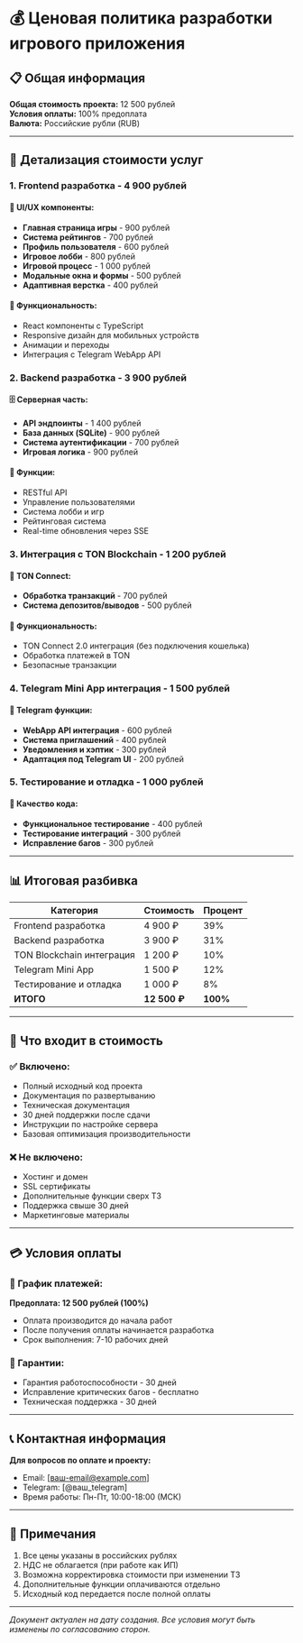 # 💰 Ценовая политика разработки игрового приложения

## 📋 Общая информация

**Общая стоимость проекта:** 12 500 рублей  
**Условия оплаты:** 100% предоплата  
**Валюта:** Российские рубли (RUB)

---

## 🎯 Детализация стоимости услуг

### 1. Frontend разработка - 4 900 рублей

#### 🎨 UI/UX компоненты:
- **Главная страница игры** - 900 рублей
- **Система рейтингов** - 700 рублей
- **Профиль пользователя** - 600 рублей
- **Игровое лобби** - 800 рублей
- **Игровой процесс** - 1 000 рублей
- **Модальные окна и формы** - 500 рублей
- **Адаптивная верстка** - 400 рублей

#### 🔧 Функциональность:
- React компоненты с TypeScript
- Responsive дизайн для мобильных устройств
- Анимации и переходы
- Интеграция с Telegram WebApp API

### 2. Backend разработка - 3 900 рублей

#### 🗄️ Серверная часть:
- **API эндпоинты** - 1 400 рублей
- **База данных (SQLite)** - 900 рублей
- **Система аутентификации** - 700 рублей
- **Игровая логика** - 900 рублей

#### 📡 Функции:
- RESTful API
- Управление пользователями
- Система лобби и игр
- Рейтинговая система
- Real-time обновления через SSE

### 3. Интеграция с TON Blockchain - 1 200 рублей

#### 💎 TON Connect:
- **Обработка транзакций** - 700 рублей
- **Система депозитов/выводов** - 500 рублей

#### 🔗 Функциональность:
- TON Connect 2.0 интеграция (без подключения кошелька)
- Обработка платежей в TON
- Безопасные транзакции

### 4. Telegram Mini App интеграция - 1 500 рублей

#### 📱 Telegram функции:
- **WebApp API интеграция** - 600 рублей
- **Система приглашений** - 400 рублей
- **Уведомления и хэптик** - 300 рублей
- **Адаптация под Telegram UI** - 200 рублей

### 5. Тестирование и отладка - 1 000 рублей

#### 🧪 Качество кода:
- **Функциональное тестирование** - 400 рублей
- **Тестирование интеграций** - 300 рублей
- **Исправление багов** - 300 рублей

---

## 📊 Итоговая разбивка

| Категория | Стоимость | Процент |
|-----------|-----------|----------|
| Frontend разработка | 4 900 ₽ | 39% |
| Backend разработка | 3 900 ₽ | 31% |
| TON Blockchain интеграция | 1 200 ₽ | 10% |
| Telegram Mini App | 1 500 ₽ | 12% |
| Тестирование и отладка | 1 000 ₽ | 8% |
| **ИТОГО** | **12 500 ₽** | **100%** |

---

## 🎁 Что входит в стоимость

### ✅ Включено:
- Полный исходный код проекта
- Документация по развертыванию
- Техническая документация
- 30 дней поддержки после сдачи
- Инструкции по настройке сервера
- Базовая оптимизация производительности

### ❌ Не включено:
- Хостинг и домен
- SSL сертификаты
- Дополнительные функции сверх ТЗ
- Поддержка свыше 30 дней
- Маркетинговые материалы

---

## 💳 Условия оплаты

### 📅 График платежей:
**Предоплата: 12 500 рублей (100%)**
- Оплата производится до начала работ
- После получения оплаты начинается разработка
- Срок выполнения: 7-10 рабочих дней

### 🔄 Гарантии:
- Гарантия работоспособности - 30 дней
- Исправление критических багов - бесплатно
- Техническая поддержка - 30 дней

---

## 📞 Контактная информация

**Для вопросов по оплате и проекту:**
- Email: [ваш-email@example.com]
- Telegram: [@ваш_telegram]
- Время работы: Пн-Пт, 10:00-18:00 (МСК)

---

## 📝 Примечания

1. Все цены указаны в российских рублях
2. НДС не облагается (при работе как ИП)
3. Возможна корректировка стоимости при изменении ТЗ
4. Дополнительные функции оплачиваются отдельно
5. Исходный код передается после полной оплаты

---

*Документ актуален на дату создания. Все условия могут быть изменены по согласованию сторон.*